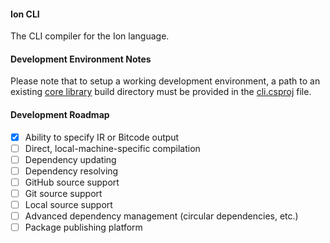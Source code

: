 #### Ion CLI

The CLI compiler for the Ion language.

#### Development Environment Notes

Please note that to setup a working development environment, a path to an existing [core library](https://github.com/IonLanguage/Ion) build directory must be provided in the [cli.csproj](https://github.com/IonLanguage/Ion/cli/blob/5a577626af24a43f090903da00b05b7ca7b9876e/cli.csproj#L9) file.

#### Development Roadmap

- [X] Ability to specify IR or Bitcode output
- [ ] Direct, local-machine-specific compilation
- [ ] Dependency updating
- [ ] Dependency resolving
- [ ] GitHub source support
- [ ] Git source support
- [ ] Local source support
- [ ] Advanced dependency management (circular dependencies, etc.)
- [ ] Package publishing platform
